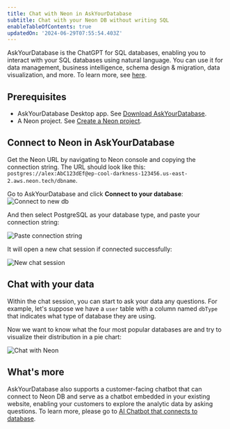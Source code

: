 ```yaml
---
title: Chat with Neon in AskYourDatabase
subtitle: Chat with your Neon DB without writing SQL
enableTableOfContents: true
updatedOn: '2024-06-29T07:55:54.403Z'
---
```


AskYourDatabase is the ChatGPT for SQL databases, enabling you to interact with your SQL databases using natural language. You can use it for data management, business intelligence, schema design & migration, data visualization, and more. To learn more, see [here](https://www.askyourdatabase.com/).

## Prerequisites

- AskYourDatabase Desktop app. See [Download AskYourDatabase](https://www.askyourdatabase.com/download).
- A Neon project. See [Create a Neon project](/docs/manage/projects#create-a-project).

## Connect to Neon in AskYourDatabase

Get the Neon URL by navigating to Neon console and copying the connection string. The URL should look like this: `postgres://alex:AbC123dEf@ep-cool-darkness-123456.us-east-2.aws.neon.tech/dbname`.

Go to AskYourDatabase and click **Connect to your database**: ![Connect to new db](/docs/guides/askyourdatabase_connect_neon_1.png)

And then select PostgreSQL as your database type, and paste your connection string:

![Paste connection string](/docs/guides/askyourdatabase_connect_neon_2.png)

It will open a new chat session if connected successfully:

![New chat session](/docs/guides/askyourdatabase_connect_neon_3.png)

## Chat with your data

Within the chat session, you can start to ask your data any questions. For example, let's suppose we have a `user` table with a column named `dbType` that indicates what type of database they are using.

Now we want to know what the four most popular databases are and try to visualize their distribution in a pie chart:

![Chat with Neon](/docs/guides/askyourdatabase_ask_neon.png)

## What's more

AskYourDatabase also supports a customer-facing chatbot that can connect to Neon DB and serve as a chatbot embedded in your existing website, enabling your customers to explore the analytic data by asking questions. To learn more, please go to [AI Chatbot that connects to database](https://www.askyourdatabase.com/docs/chatbot).
